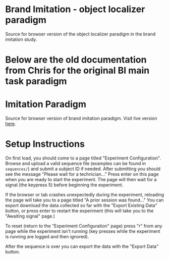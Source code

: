 # Brand Imitation - object localizer paradigm
Source for browser version of the object localizer paradigm in the brand imitation study.



# Below are the old documentation from Chris for the original BI main task paradigm

# Imitation Paradigm
Source for browser version of brand imitation paradigm. Visit live version [here](https://neuroecon.github.io/imitation-paradigm).

# Setup Instructions
On first load, you should come to a page titled "Experiment Configuration". Browse and upload a valid sequence file (examples can be found in ``sequences/``) and submit a subject ID if needed. After submitting you should see the message "Please wait for a technician..." Press enter on this page when you are ready to start the experiment. The page will then wait for a signal (the keypress 5) before beginning the experiment.

If the browser or tab crashes unexpectedly during the experiment, reloading the page will take you to a page titled "A prior session was found..." You can export download the data collected so far with the "Export Existing Data" button, or press enter to restart the experiment (this will take you to the "Awaiting signal" page.)

To reset (return to the "Experiment Configuration" page) press "r" from any page while the experiment isn't running (key presses while the experiment is running are logged and then ignored).

After the sequence is over you can export the data with the "Export Data" button.
